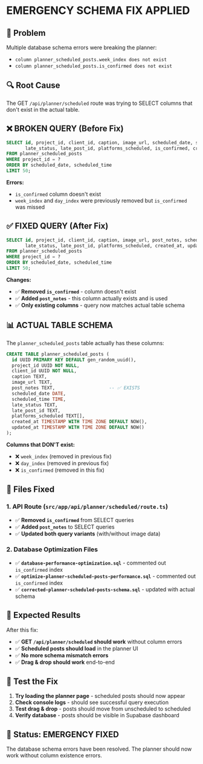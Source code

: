 # EMERGENCY SCHEMA FIX APPLIED

## 🚨 Problem
Multiple database schema errors were breaking the planner:
- `column planner_scheduled_posts.week_index does not exist`
- `column planner_scheduled_posts.is_confirmed does not exist`

## 🔍 Root Cause
The GET `/api/planner/scheduled` route was trying to SELECT columns that don't exist in the actual table.

## ❌ BROKEN QUERY (Before Fix)
```sql
SELECT id, project_id, client_id, caption, image_url, scheduled_date, scheduled_time, 
       late_status, late_post_id, platforms_scheduled, is_confirmed, created_at, updated_at
FROM planner_scheduled_posts
WHERE project_id = ?
ORDER BY scheduled_date, scheduled_time
LIMIT 50;
```

**Errors:**
- `is_confirmed` column doesn't exist
- `week_index` and `day_index` were previously removed but `is_confirmed` was missed

## ✅ FIXED QUERY (After Fix)
```sql
SELECT id, project_id, client_id, caption, image_url, post_notes, scheduled_date, scheduled_time, 
       late_status, late_post_id, platforms_scheduled, created_at, updated_at
FROM planner_scheduled_posts
WHERE project_id = ?
ORDER BY scheduled_date, scheduled_time
LIMIT 50;
```

**Changes:**
- ✅ **Removed `is_confirmed`** - column doesn't exist
- ✅ **Added `post_notes`** - this column actually exists and is used
- ✅ **Only existing columns** - query now matches actual table schema

## 📊 ACTUAL TABLE SCHEMA
The `planner_scheduled_posts` table actually has these columns:
```sql
CREATE TABLE planner_scheduled_posts (
  id UUID PRIMARY KEY DEFAULT gen_random_uuid(),
  project_id UUID NOT NULL,
  client_id UUID NOT NULL,
  caption TEXT,
  image_url TEXT,
  post_notes TEXT,                    -- ✅ EXISTS
  scheduled_date DATE,
  scheduled_time TIME,
  late_status TEXT,
  late_post_id TEXT,
  platforms_scheduled TEXT[],
  created_at TIMESTAMP WITH TIME ZONE DEFAULT NOW(),
  updated_at TIMESTAMP WITH TIME ZONE DEFAULT NOW()
);
```

**Columns that DON'T exist:**
- ❌ `week_index` (removed in previous fix)
- ❌ `day_index` (removed in previous fix)  
- ❌ `is_confirmed` (removed in this fix)

## 🔧 Files Fixed

### **1. API Route (`src/app/api/planner/scheduled/route.ts`)**
- ✅ **Removed `is_confirmed`** from SELECT queries
- ✅ **Added `post_notes`** to SELECT queries
- ✅ **Updated both query variants** (with/without image data)

### **2. Database Optimization Files**
- ✅ **`database-performance-optimization.sql`** - commented out `is_confirmed` index
- ✅ **`optimize-planner-scheduled-posts-performance.sql`** - commented out `is_confirmed` index
- ✅ **`corrected-planner-scheduled-posts-schema.sql`** - updated with actual schema

## 🎯 Expected Results
After this fix:
- ✅ **GET `/api/planner/scheduled` should work** without column errors
- ✅ **Scheduled posts should load** in the planner UI
- ✅ **No more schema mismatch errors**
- ✅ **Drag & drop should work** end-to-end

## 🧪 Test the Fix
1. **Try loading the planner page** - scheduled posts should now appear
2. **Check console logs** - should see successful query execution
3. **Test drag & drop** - posts should move from unscheduled to scheduled
4. **Verify database** - posts should be visible in Supabase dashboard

## 🚀 Status: EMERGENCY FIXED
The database schema errors have been resolved. The planner should now work without column existence errors.
